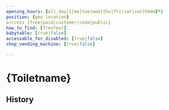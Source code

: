```yaml
---
opening_hours: {all_day|{[mo|tue|wed|thu|fri|sat|sun]hhmm}*}
position: {geo_location}
acccess {free|paid|customer|code|public}
how_to_find: [freeText]
babytable: [true|false]
accessable_for_disabled: [true|false]
shop_vending_machine: [true|false]

---
```


# {Toiletname}
## History
